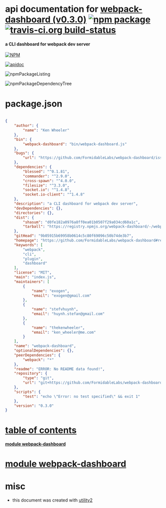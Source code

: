 # api documentation for  [webpack-dashboard (v0.3.0)](https://github.com/FormidableLabs/webpack-dashboard#readme)  [![npm package](https://img.shields.io/npm/v/npmdoc-webpack-dashboard.svg?style=flat-square)](https://www.npmjs.org/package/npmdoc-webpack-dashboard) [![travis-ci.org build-status](https://api.travis-ci.org/npmdoc/node-npmdoc-webpack-dashboard.svg)](https://travis-ci.org/npmdoc/node-npmdoc-webpack-dashboard)
#### a CLI dashboard for webpack dev server

[![NPM](https://nodei.co/npm/webpack-dashboard.png?downloads=true)](https://www.npmjs.com/package/webpack-dashboard)

[![apidoc](https://npmdoc.github.io/node-npmdoc-webpack-dashboard/build/screenCapture.buildNpmdoc.browser._2Fhome_2Ftravis_2Fbuild_2Fnpmdoc_2Fnode-npmdoc-webpack-dashboard_2Ftmp_2Fbuild_2Fapidoc.html.png)](https://npmdoc.github.io/node-npmdoc-webpack-dashboard/build/apidoc.html)

![npmPackageListing](https://npmdoc.github.io/node-npmdoc-webpack-dashboard/build/screenCapture.npmPackageListing.svg)

![npmPackageDependencyTree](https://npmdoc.github.io/node-npmdoc-webpack-dashboard/build/screenCapture.npmPackageDependencyTree.svg)



# package.json

```json

{
    "author": {
        "name": "Ken Wheeler"
    },
    "bin": {
        "webpack-dashboard": "bin/webpack-dashboard.js"
    },
    "bugs": {
        "url": "https://github.com/FormidableLabs/webpack-dashboard/issues"
    },
    "dependencies": {
        "blessed": "^0.1.81",
        "commander": "^2.9.0",
        "cross-spawn": "^4.0.0",
        "filesize": "^3.3.0",
        "socket.io": "^1.4.8",
        "socket.io-client": "^1.4.8"
    },
    "description": "a CLI dashboard for webpack dev server",
    "devDependencies": {},
    "directories": {},
    "dist": {
        "shasum": "d0fe182a0976a8ff0ea01b0507f29a034cd60a1c",
        "tarball": "https://registry.npmjs.org/webpack-dashboard/-/webpack-dashboard-0.3.0.tgz"
    },
    "gitHead": "9b05915b69958b0614c5c80f69096c50b74de3b7",
    "homepage": "https://github.com/FormidableLabs/webpack-dashboard#readme",
    "keywords": [
        "webpack",
        "cli",
        "plugin",
        "dashboard"
    ],
    "license": "MIT",
    "main": "index.js",
    "maintainers": [
        {
            "name": "exogen",
            "email": "exogen@gmail.com"
        },
        {
            "name": "stefvhuynh",
            "email": "huynh.stefan@gmail.com"
        },
        {
            "name": "thekenwheeler",
            "email": "ken_wheeler@me.com"
        }
    ],
    "name": "webpack-dashboard",
    "optionalDependencies": {},
    "peerDependencies": {
        "webpack": "*"
    },
    "readme": "ERROR: No README data found!",
    "repository": {
        "type": "git",
        "url": "git+https://github.com/FormidableLabs/webpack-dashboard.git"
    },
    "scripts": {
        "test": "echo \"Error: no test specified\" && exit 1"
    },
    "version": "0.3.0"
}
```



# <a name="apidoc.tableOfContents"></a>[table of contents](#apidoc.tableOfContents)

#### [module webpack-dashboard](#apidoc.module.webpack-dashboard)



# <a name="apidoc.module.webpack-dashboard"></a>[module webpack-dashboard](#apidoc.module.webpack-dashboard)



# misc
- this document was created with [utility2](https://github.com/kaizhu256/node-utility2)
